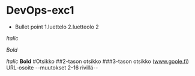 # DevOps-exc1
* Bullet point
1.luettelo
2.luetteolo 2

_Italic_

_Bold_

*Italic*
**Bold**
#Otsikko
##2-tason otsikko
###3-tason otsikko
(www.goole.fi) URL-osoite
--muutokset 2-16 rivillä--